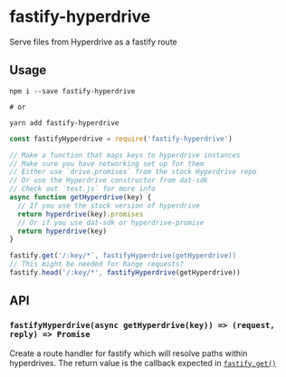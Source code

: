 # fastify-hyperdrive
Serve files from Hyperdrive as a fastify route

## Usage

```
npm i --save fastify-hyperdrive

# or

yarn add fastify-hyperdrive
```

```js
const fastifyHyperdrive = require('fastify-hyperdrive')

// Make a function that maps keys to hyperdrive instances
// Make sure you have networking set up for them
// Either use `drive.promises` from the stock Hyperdrive repo
// Or use the Hyperdrive constructor from dat-sdk
// Check out `test.js` for more info
async function getHyperdrive(key) {
  // If you use the stock version of hyperdrive
  return hyperdrive(key).promises
  // Or if you use dat-sdk or hyperdrive-promise
  return hyperdrive(key)
}

fastify.get('/:key/*`, fastifyHyperdrive(getHyperdrive))
// This might be needed for Range requests?
fastify.head('/:key/*', fastifyHyperdrive(getHyperdrive))
```

## API

### `fastifyHyperdrive(async getHyperdrive(key)) => (request, reply) => Promise`

Create a route handler for fastify which will resolve paths within hyperdrives.
The return value is the callback expected in [`fastify.get()`](https://www.fastify.io/docs/latest/Routes/#shorthand-declaration)
